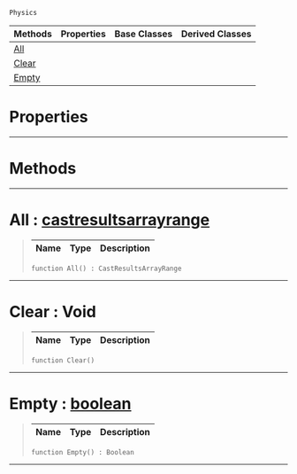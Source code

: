  `Physics`

|Methods|Properties|Base Classes|Derived Classes|
|---|---|---|---|
|[ All](https://github.com/zeroengineteam/ZeroDocs/blob/master/code_reference/class_reference/castresults.markdown#all-zero-engine-document)| | | |
|[ Clear](https://github.com/zeroengineteam/ZeroDocs/blob/master/code_reference/class_reference/castresults.markdown#clear-void)| | | |
|[ Empty](https://github.com/zeroengineteam/ZeroDocs/blob/master/code_reference/class_reference/castresults.markdown#empty-zero-engine-docume)| | | |


 #  Properties


---  
 #  Methods


---  
 #  All : [castresultsarrayrange](https://github.com/zeroengineteam/ZeroDocs/blob/master/code_reference/class_reference/castresultsarrayrange.markdown)

> 
> |Name|Type|Description|
> |---|---|---|
> ``` lang=cpp, name=Nada
> function All() : CastResultsArrayRange
> ``` 


---  
 #  Clear : Void

> 
> |Name|Type|Description|
> |---|---|---|
> ``` lang=cpp, name=Nada
> function Clear()
> ``` 


---  
 #  Empty : [boolean](https://github.com/zeroengineteam/ZeroDocs/blob/master/code_reference/nada_base_types/boolean.markdown)

> 
> |Name|Type|Description|
> |---|---|---|
> ``` lang=cpp, name=Nada
> function Empty() : Boolean
> ``` 


---  
 

 